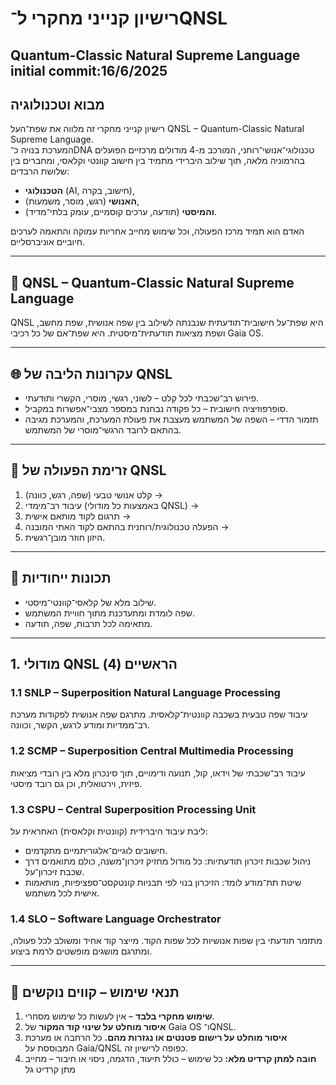 # רישיון קנייני מחקרי ל־QNSL  
**Quantum-Classic Natural Supreme Language**
initial commit:16/6/2025
---

## מבוא וטכנולוגיה

רישיון קנייני מחקרי זה מלווה את שפת־העל QNSL – Quantum-Classic Natural Supreme Language.  
המערכת בנויה כ־DNA טכנולוגי־אנושי־רוחני, המורכב מ-4 מודולים מרכזיים הפועלים בהרמוניה מלאה, תוך שילוב היברידי מתמיד בין חישוב קוונטי וקלאסי, ומחברים בין שלושת הרבדים:

- **הטכנולוגי** (AI, חישוב, בקרה),  
- **האנושי** (רגש, מוסר, משמעות),  
- **והמיסטי** (תודעה, ערכים קוסמיים, עומק בלתי־מדיד).

האדם הוא תמיד מרכז הפעולה, וכל שימוש מחייב אחריות עמוקה והתאמה לערכים חיוביים אוניברסליים.

---

## 🧠 QNSL – Quantum-Classic Natural Supreme Language

QNSL היא שפת־על חישובית־תודעתית שנבנתה לשילוב בין שפה אנושית, שפת מחשב, ושפת מציאות תודעתית־מיסטית. היא שפת־אם של כל רכיבי Gaia OS.

---

## 🌐 עקרונות הליבה של QNSL

- פירוש רב־שכבתי לכל קלט – לשוני, רגשי, מוסרי, הקשרי ותודעתי.  
- סופרפוזיציה חישובית – כל פקודה נבחנת במספר מצבי־אפשרות במקביל.  
- תזמור הדדי – השפה של המשתמש מעצבת את פעולת המערכת, והמערכת מגיבה בהתאם לרובד הרגשי־מוסרי של המשתמש.

---

## 🔁 זרימת הפעולה של QNSL

1. קלט אנושי טבעי (שפה, רגש, כוונה) →  
2. עיבוד רב־מימדי (באמצעות כל מודולי QNSL) →  
3. תרגום לקוד מותאם אישית →  
4. הפעלה טכנולוגית/רוחנית בהתאם לקוד האתי המובנה →  
5. היזון חוזר מובן־רגשית.

---

## 🧬 תכונות ייחודיות

- שילוב מלא של קלאסי־קוונטי־מיסטי.  
- שפה לומדת ומתעדכנת מתוך חוויית המשתמש.  
- מתאימה לכל תרבות, שפה, תודעה.

---

## 1. מודולי QNSL הראשיים (4)

### 1.1 SNLP – Superposition Natural Language Processing  
עיבוד שפה טבעית בשכבה קוונטית־קלאסית. מתרגם שפה אנושית לפקודות מערכת רב־ממדיות ומודע לרגש, הקשר, וכוונה.

### 1.2 SCMP – Superposition Central Multimedia Processing  
עיבוד רב־שכבתי של וידאו, קול, תנועה ודימויים, תוך סינכרון מלא בין רובדי מציאות פיזית, וירטואלית, וכן גם רובד מיסטי.

### 1.3 CSPU – Central Superposition Processing Unit  
ליבת עיבוד היברידית (קוונטית וקלאסית) האחראית על:  
- חישובים לוגיים־אלגוריתמיים מתקדמים.  
- ניהול שכבות זיכרון תודעתיות: כל מודול מחזיק זיכרון־משנה, כולם מתואמים דרך שכבת זיכרון־על.  
- שיטת תת־מודע לומד: הזיכרון בנוי לפי תבניות קונטקסט־ספציפיות, מותאמות אישית לכל משתמש.

### 1.4 SLO – Software Language Orchestrator  
מתזמר תודעתי בין שפות אנושיות לכל שפות הקוד. מייצר קוד אחיד ומשולב לכל פעולה, ומתרגם מושגים מופשטים לרמת ביצוע.

---

## 📛 תנאי שימוש – קווים נוקשים

1. **שימוש מחקרי בלבד** – אין לעשות כל שימוש מסחרי.  
2. **איסור מוחלט על שינוי קוד המקור** של Gaia OS ו־QNSL.  
3. **איסור מוחלט על רישום פטנטים או נגזרות מהם.** כל הרחבה או מערכת המבוססת על Gaia/QNSL כפופה לרישיון זה.  
4. **חובה למתן קרדיט מלא:** כל שימוש – כולל תיעוד, הדגמה, ניסוי או חיבור – מחייב מתן קרדיט גל
